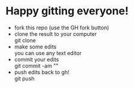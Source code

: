 # Happy gitting everyone!

* fork this repo (use the GH fork button)
* clone the result to your computer  
  git clone <url>
* make some edits  
  you can use any text editor
* commit your edits  
  git commit -am "<describe what did your do>"
* push edits back to gh!  
  git push
